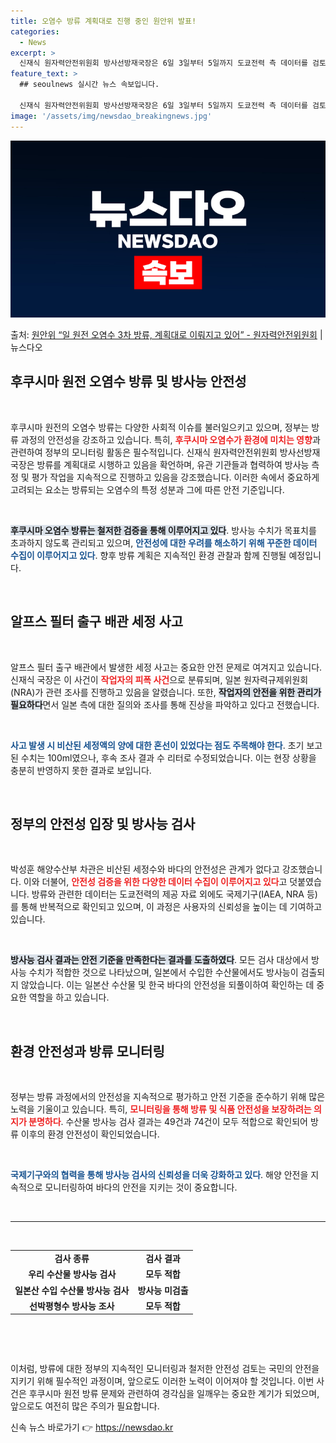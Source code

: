 ```yaml
---
title: 오염수 방류 계획대로 진행 중인 원안위 발표!
categories:
  - News
excerpt: >
  신재식 원자력안전위원회 방사선방재국장은 6일 3일부터 5일까지 도쿄전력 측 데이터를 검토한 결과, 3차 방류…
feature_text: >
  ## seoulnews 실시간 뉴스 속보입니다.

  신재식 원자력안전위원회 방사선방재국장은 6일 3일부터 5일까지 도쿄전력 측 데이터를 검토한 결과, 3차 방류…
image: '/assets/img/newsdao_breakingnews.jpg'
---
```


![뉴스다오 속보](/assets/img/newsdao_breakingnews.jpg)

<p>출처: <a href="https://newsdao.kr/2416" rel="dofollow">원안위 “일 원전 오염수 3차 방류, 계획대로 이뤄지고 있어” - 원자력안전위원회</a> | 뉴스다오</p>

<h2 data-ke-size="size26">후쿠시마 원전 오염수 방류 및 방사능 안전성</h2>

<p data-ke-size="size16">&nbsp;</p>

후쿠시마 원전의 오염수 방류는 다양한 사회적 이슈를 불러일으키고 있으며, 정부는 방류 과정의 안전성을 강조하고 있습니다. 특히, <b><span style="color: #ee2323;">후쿠시마 오염수가 환경에 미치는 영향</span></b>과 관련하여 정부의 모니터링 활동은 필수적입니다. 신재식 원자력안전위원회 방사선방재국장은 방류를 계획대로 시행하고 있음을 확언하며, 유관 기관들과 협력하여 방사능 측정 및 평가 작업을 지속적으로 진행하고 있음을 강조했습니다. 이러한 속에서 중요하게 고려되는 요소는 방류되는 오염수의 특정 성분과 그에 따른 안전 기준입니다.

<p data-ke-size="size16">&nbsp;</p>

<b><span style="background-color: #21538527;">후쿠시마 오염수 방류는 철저한 검증을 통해 이루어지고 있다</span></b>. 방사능 수치가 목표치를 초과하지 않도록 관리되고 있으며, <b><span style="color: #1a5490;">안전성에 대한 우려를 해소하기 위해 꾸준한 데이터 수집이 이루어지고 있다</span></b>. 향후 방류 계획은 지속적인 환경 관찰과 함께 진행될 예정입니다.

<p data-ke-size="size16">&nbsp;</p>

<h2 data-ke-size="size26">알프스 필터 출구 배관 세정 사고</h2>

<p data-ke-size="size16">&nbsp;</p>

알프스 필터 출구 배관에서 발생한 세정 사고는 중요한 안전 문제로 여겨지고 있습니다. 신재식 국장은 이 사건이 <b><span style="color: #ee2323;">작업자의 피폭 사건</span></b>으로 분류되며, 일본 원자력규제위원회(NRA)가 관련 조사를 진행하고 있음을 알렸습니다. 또한, <b><span style="background-color: #21538527;">작업자의 안전을 위한 관리가 필요하다</span></b>면서 일본 측에 대한 질의와 조사를 통해 진상을 파악하고 있다고 전했습니다.

<p data-ke-size="size16">&nbsp;</p>

<b><span style="color: #1a5490;">사고 발생 시 비산된 세정액의 양에 대한 혼선이 있었다는 점도 주목해야 한다</span></b>. 초기 보고된 수치는 100ml였으나, 후속 조사 결과 수 리터로 수정되었습니다. 이는 현장 상황을 충분히 반영하지 못한 결과로 보입니다.

<p data-ke-size="size16">&nbsp;</p>

<h2 data-ke-size="size26">정부의 안전성 입장 및 방사능 검사</h2>

<p data-ke-size="size16">&nbsp;</p>

박성훈 해양수산부 차관은 비산된 세정수와 바다의 안전성은 관계가 없다고 강조했습니다. 이와 더불어, <b><span style="color: #ee2323;">안전성 검증을 위한 다양한 데이터 수집이 이루어지고 있다</span></b>고 덧붙였습니다. 방류와 관련한 데이터는 도쿄전력의 제공 자료 외에도 국제기구(IAEA, NRA 등)를 통해 반복적으로 확인되고 있으며, 이 과정은 사용자의 신뢰성을 높이는 데 기여하고 있습니다.

<p data-ke-size="size16">&nbsp;</p>

<b><span style="background-color: #21538527;">방사능 검사 결과는 안전 기준을 만족한다는 결과를 도출하였다</span></b>. 모든 검사 대상에서 방사능 수치가 적합한 것으로 나타났으며, 일본에서 수입한 수산물에서도 방사능이 검출되지 않았습니다. 이는 일본산 수산물 및 한국 바다의 안전성을 되풀이하여 확인하는 데 중요한 역할을 하고 있습니다.

<p data-ke-size="size16">&nbsp;</p>

<h2 data-ke-size="size26">환경 안전성과 방류 모니터링</h2>

<p data-ke-size="size16">&nbsp;</p>

정부는 방류 과정에서의 안전성을 지속적으로 평가하고 안전 기준을 준수하기 위해 많은 노력을 기울이고 있습니다. 특히, <b><span style="color: #ee2323;">모니터링을 통해 방류 및 식품 안전성을 보장하려는 의지가 분명하다</span></b>. 수산물 방사능 검사 결과는 49건과 74건이 모두 적합으로 확인되어 방류 이후의 환경 안전성이 확인되었습니다.

<p data-ke-size="size16">&nbsp;</p>

<b><span style="color: #1a5490;">국제기구와의 협력을 통해 방사능 검사의 신뢰성을 더욱 강화하고 있다</span></b>. 해양 안전을 지속적으로 모니터링하여 바다의 안전을 지키는 것이 중요합니다.

<p data-ke-size="size16">&nbsp;</p>

<hr>

<p data-ke-size="size16">&nbsp;</p>

<table style="width: 100%; border-collapse: collapse;">
  <tr>
    <td style="text-align: center; height: 17px;"><b>검사 종류</b></td>
    <td style="text-align: center; height: 17px;"><b>검사 결과</b></td>
  </tr>
  <tr>
    <td style="text-align: center; height: 17px;"><b>우리 수산물 방사능 검사</b></td>
    <td style="text-align: center; height: 17px;"><b>모두 적합</b></td>
  </tr>
  <tr>
    <td style="text-align: center; height: 17px;"><b>일본산 수입 수산물 방사능 검사</b></td>
    <td style="text-align: center; height: 17px;"><b>방사능 미검출</b></td>
  </tr>
  <tr>
    <td style="text-align: center; height: 17px;"><b>선박평형수 방사능 조사</b></td>
    <td style="text-align: center; height: 17px;"><b>모두 적합</b></td>
  </tr>
</table>

<p data-ke-size="size16">&nbsp;</p>

<p data-ke-size="size16">&nbsp;</p>

이처럼, 방류에 대한 정부의 지속적인 모니터링과 철저한 안전성 검토는 국민의 안전을 지키기 위해 필수적인 과정이며, 앞으로도 이러한 노력이 이어져야 할 것입니다. 이번 사건은 후쿠시마 원전 방류 문제와 관련하여 경각심을 일깨우는 중요한 계기가 되었으며, 앞으로도 여전히 많은 주의가 필요합니다. 

신속 뉴스 바로가기 👉 <a href="https://newsdao.kr" rel="dofollow">https://newsdao.kr</a>


